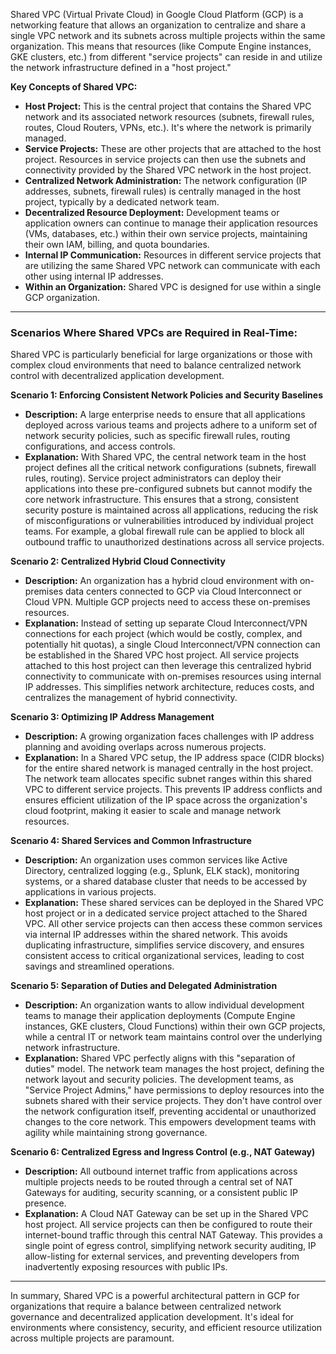 Shared VPC (Virtual Private Cloud) in Google Cloud Platform (GCP) is a networking feature that allows an organization to centralize and share a single VPC network and its subnets across multiple projects within the same organization. This means that resources (like Compute Engine instances, GKE clusters, etc.) from different "service projects" can reside in and utilize the network infrastructure defined in a "host project."

**Key Concepts of Shared VPC:**

* **Host Project:** This is the central project that contains the Shared VPC network and its associated network resources (subnets, firewall rules, routes, Cloud Routers, VPNs, etc.). It's where the network is primarily managed.
* **Service Projects:** These are other projects that are attached to the host project. Resources in service projects can then use the subnets and connectivity provided by the Shared VPC network in the host project.
* **Centralized Network Administration:** The network configuration (IP addresses, subnets, firewall rules) is centrally managed in the host project, typically by a dedicated network team.
* **Decentralized Resource Deployment:** Development teams or application owners can continue to manage their application resources (VMs, databases, etc.) within their own service projects, maintaining their own IAM, billing, and quota boundaries.
* **Internal IP Communication:** Resources in different service projects that are utilizing the same Shared VPC network can communicate with each other using internal IP addresses.
* **Within an Organization:** Shared VPC is designed for use within a single GCP organization.

---

### Scenarios Where Shared VPCs are Required in Real-Time:

Shared VPC is particularly beneficial for large organizations or those with complex cloud environments that need to balance centralized network control with decentralized application development.

**Scenario 1: Enforcing Consistent Network Policies and Security Baselines**

* **Description:** A large enterprise needs to ensure that all applications deployed across various teams and projects adhere to a uniform set of network security policies, such as specific firewall rules, routing configurations, and access controls.
* **Explanation:** With Shared VPC, the central network team in the host project defines all the critical network configurations (subnets, firewall rules, routing). Service project administrators can deploy their applications into these pre-configured subnets but cannot modify the core network infrastructure. This ensures that a strong, consistent security posture is maintained across all applications, reducing the risk of misconfigurations or vulnerabilities introduced by individual project teams. For example, a global firewall rule can be applied to block all outbound traffic to unauthorized destinations across all service projects.

**Scenario 2: Centralized Hybrid Cloud Connectivity**

* **Description:** An organization has a hybrid cloud environment with on-premises data centers connected to GCP via Cloud Interconnect or Cloud VPN. Multiple GCP projects need to access these on-premises resources.
* **Explanation:** Instead of setting up separate Cloud Interconnect/VPN connections for each project (which would be costly, complex, and potentially hit quotas), a single Cloud Interconnect/VPN connection can be established in the Shared VPC host project. All service projects attached to this host project can then leverage this centralized hybrid connectivity to communicate with on-premises resources using internal IP addresses. This simplifies network architecture, reduces costs, and centralizes the management of hybrid connectivity.

**Scenario 3: Optimizing IP Address Management**

* **Description:** A growing organization faces challenges with IP address planning and avoiding overlaps across numerous projects.
* **Explanation:** In a Shared VPC setup, the IP address space (CIDR blocks) for the entire shared network is managed centrally in the host project. The network team allocates specific subnet ranges within this shared VPC to different service projects. This prevents IP address conflicts and ensures efficient utilization of the IP space across the organization's cloud footprint, making it easier to scale and manage network resources.

**Scenario 4: Shared Services and Common Infrastructure**

* **Description:** An organization uses common services like Active Directory, centralized logging (e.g., Splunk, ELK stack), monitoring systems, or a shared database cluster that needs to be accessed by applications in various projects.
* **Explanation:** These shared services can be deployed in the Shared VPC host project or in a dedicated service project attached to the Shared VPC. All other service projects can then access these common services via internal IP addresses within the shared network. This avoids duplicating infrastructure, simplifies service discovery, and ensures consistent access to critical organizational services, leading to cost savings and streamlined operations.

**Scenario 5: Separation of Duties and Delegated Administration**

* **Description:** An organization wants to allow individual development teams to manage their application deployments (Compute Engine instances, GKE clusters, Cloud Functions) within their own GCP projects, while a central IT or network team maintains control over the underlying network infrastructure.
* **Explanation:** Shared VPC perfectly aligns with this "separation of duties" model. The network team manages the host project, defining the network layout and security policies. The development teams, as "Service Project Admins," have permissions to deploy resources into the subnets shared with their service projects. They don't have control over the network configuration itself, preventing accidental or unauthorized changes to the core network. This empowers development teams with agility while maintaining strong governance.

**Scenario 6: Centralized Egress and Ingress Control (e.g., NAT Gateway)**

* **Description:** All outbound internet traffic from applications across multiple projects needs to be routed through a central set of NAT Gateways for auditing, security scanning, or a consistent public IP presence.
* **Explanation:** A Cloud NAT Gateway can be set up in the Shared VPC host project. All service projects can then be configured to route their internet-bound traffic through this central NAT Gateway. This provides a single point of egress control, simplifying network security auditing, IP allow-listing for external services, and preventing developers from inadvertently exposing resources with public IPs.

---

In summary, Shared VPC is a powerful architectural pattern in GCP for organizations that require a balance between centralized network governance and decentralized application development. It's ideal for environments where consistency, security, and efficient resource utilization across multiple projects are paramount.
